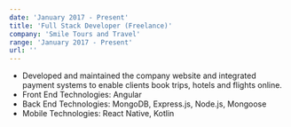 ```yaml
---
date: 'January 2017 - Present'
title: 'Full Stack Developer (Freelance)'
company: 'Smile Tours and Travel'
range: 'January 2017 - Present'
url: ''
---
```


- Developed and maintained the company website and integrated payment systems to enable clients book trips, hotels and flights online.
- Front End Technologies: Angular
- Back End Technologies: MongoDB, Express.js, Node.js, Mongoose
- Mobile Technologies: React Native, Kotlin
